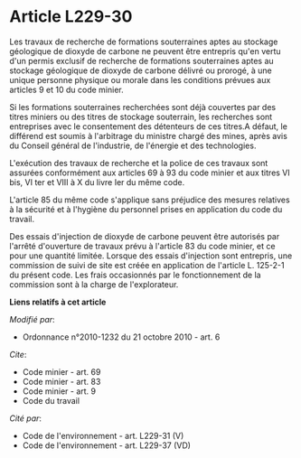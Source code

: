 # Article L229-30

Les travaux de recherche de formations souterraines aptes au stockage géologique de dioxyde de carbone ne peuvent être
entrepris qu'en vertu d'un permis exclusif de recherche de formations souterraines aptes au stockage géologique de dioxyde de
carbone délivré ou prorogé, à une unique personne physique ou morale dans les conditions prévues aux articles 9 et 10 du code
minier. 

Si les formations souterraines recherchées sont déjà couvertes par des titres miniers ou des titres de stockage souterrain,
les recherches sont entreprises avec le consentement des détenteurs de ces titres.A défaut, le différend est soumis à
l'arbitrage du ministre chargé des mines, après avis du Conseil général de l'industrie, de l'énergie et des technologies.

L'exécution des travaux de recherche et la police de ces travaux sont assurées conformément aux articles 69 à 93 du code
minier et aux titres VI bis, VI ter et VIII à X du livre Ier du même code.

L'article 85 du même code s'applique sans préjudice des mesures relatives à la sécurité et à l'hygiène du personnel prises en
application du code du travail. 

Des essais d'injection de dioxyde de carbone peuvent être autorisés par l'arrêté d'ouverture de travaux prévu à l'article 83
du code minier, et ce pour une quantité limitée. Lorsque des essais d'injection sont entrepris, une commission de suivi de
site est créée en application de l'article L. 125-2-1 du présent code. Les frais occasionnés par le fonctionnement de la
commission sont à la charge de l'explorateur.

**Liens relatifs à cet article**

_Modifié par_:

  - Ordonnance n°2010-1232 du 21 octobre 2010 - art. 6

_Cite_:

  - Code minier - art. 69
  - Code minier - art. 83
  - Code minier - art. 9
  - Code du travail

_Cité par_:

  - Code de l'environnement - art. L229-31 (V)
  - Code de l'environnement - art. L229-37 (VD)
